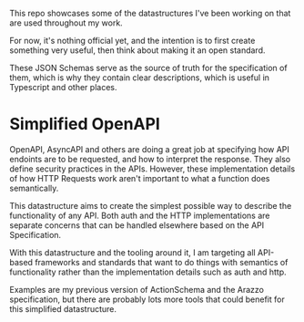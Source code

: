 This repo showcases some of the datastructures I've been working on that are used throughout my work.

For now, it's nothing official yet, and the intention is to first create something very useful, then think about making it an open standard.

These JSON Schemas serve as the source of truth for the specification of them, which is why they contain clear descriptions, which is useful in Typescript and other places.

# Simplified OpenAPI

OpenAPI, AsyncAPI and others are doing a great job at specifying how API endoints are to be requested, and how to interpret the response. They also define security practices in the APIs. However, these implementation details of how HTTP Requests work aren't important to what a function does semantically.

This datastructure aims to create the simplest possible way to describe the functionality of any API. Both auth and the HTTP implementations are separate concerns that can be handled elsewhere based on the API Specification.

With this datastructure and the tooling around it, I am targeting all API-based frameworks and standards that want to do things with semantics of functionality rather than the implementation details such as auth and http.

Examples are my previous version of ActionSchema and the Arazzo specification, but there are probably lots more tools that could benefit for this simplified datastructure.
